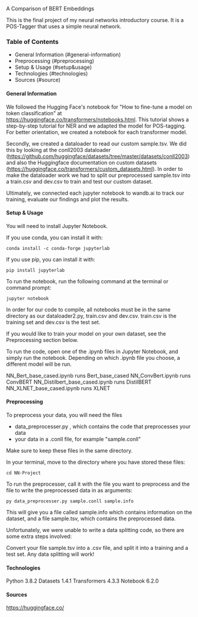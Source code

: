 A Comparison of BERT Embeddings

 This is the final project of my neural networks introductory course.
It is a POS-Tagger that uses a simple neural network.

### Table of Contents

* General Information (#general-information)
* Preprocessing (#preprocessing)
* Setup & Usage (#setup&usage)
* Technologies (#technologies)
* Sources (#source)



#### General Information

We followed the Hugging Face's notebook for "How to fine-tune a model on token classification" at https://huggingface.co/transformers/notebooks.html. This tutorial shows a step-by-step tutorial for NER and we adapted the model for POS-tagging. For better orientation, we created a notebook for each transformer model.

Secondly, we created a dataloader to read our custom sample.tsv. We did this by looking at the conll2003 dataloader (https://github.com/huggingface/datasets/tree/master/datasets/conll2003) and also the Huggingface documentation on custom datasets (https://huggingface.co/transformers/custom_datasets.html). In order to make the dataloader work we had to split our preprocessed sample.tsv into a train.csv and dev.csv to train and test our custom dataset. 

Ultimately, we connected each jupyter notebook to wandb.ai to track our training, evaluate our findings and plot the results.


#### Setup & Usage

You will need to install Jupyter Notebook.

If you use conda, you can install it with:

	conda install -c conda-forge jupyterlab

If you use pip, you can install it with:

	pip install jupyterlab

To run the notebook, run the following command at the terminal or command prompt:

	jupyter notebook



In order for our code to compile, all notebooks must be in the same directory as our dataloader2.py, train.csv and dev.csv.
train.csv is the training set and dev.csv is the test set.


If you would like to train your model on your own dataset, see the Preprocessing section below.



To run the code, open one of the .ipynb files in Jupyter Notebook, and simply run the notebook.
Depending on which .ipynb file you choose, a different model will be run. 

NN_Bert_base_cased.ipynb runs Bert_base_cased
NN_ConvBert.ipynb runs ConvBERT
NN_Distilbert_base_cased.ipynb runs DistilBERT
NN_XLNET_base_cased.ipynb runs XLNET




#### Preprocessing

To preprocess your data, you will need the files 
- data_preprocesser.py , which contains the code that preprocesses your data
- your data in a .conll file, for example "sample.conll"

Make sure to keep these files in the same directory.

In your terminal, move to the directory where you have stored these files:

	cd NN-Project

To run the preprocesser, call it with the file you want to preprocess and the file to write the preprocessed data in as arguments: 

	py data_preprocesser.py sample.conll sample.info

This will give you a file called sample.info which contains information on the dataset, and a file sample.tsv, which contains the preprocessed data.

Unfortunately, we were unable to write a data splitting code, so there are some extra steps involved:

Convert your file sample.tsv into a .csv file, and split it into a training and a test set.
Any data splitting will work!


#### Technologies


Python 3.8.2
Datasets 1.4.1
Transformers 4.3.3
Notebook 6.2.0


#### Sources

https://huggingface.co/
